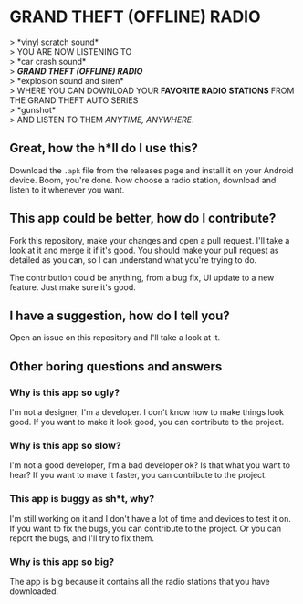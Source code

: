 # GRAND THEFT (OFFLINE) RADIO

\> \*vinyl scratch sound\*  
\> YOU ARE NOW LISTENING TO  
\> \*car crash sound\*  
\> **_GRAND THEFT (OFFLINE) RADIO_**  
\> \*explosion sound and siren\*  
\> WHERE YOU CAN DOWNLOAD YOUR **FAVORITE RADIO STATIONS** FROM THE GRAND THEFT AUTO SERIES  
\> \*gunshot\*  
\> AND LISTEN TO THEM _ANYTIME, ANYWHERE_.

## Great, how the h*ll do I use this?

Download the `.apk` file from the releases page and install it on your Android device.
Boom, you're done. Now choose a radio station, download and listen to it whenever you want.

## This app could be better, how do I contribute?

Fork this repository, make your changes and open a pull request. I'll take a look at it and merge it if it's good.
You should make your pull request as detailed as you can, so I can understand what you're trying to do.

The contribution could be anything, from a bug fix, UI update to a new feature. Just make sure it's good.

## I have a suggestion, how do I tell you?

Open an issue on this repository and I'll take a look at it.

## Other boring questions and answers

### Why is this app so ugly?

I'm not a designer, I'm a developer. I don't know how to make things look good. If you want to make it look good, you
can contribute to the project.

### Why is this app so slow?

I'm not a good developer, I'm a bad developer ok? Is that what you want to hear? If you want to make it faster, you can
contribute to the project.

### This app is buggy as sh*t, why?

I'm still working on it and I don't have a lot of time and devices to test it on. If you want to fix the bugs, you can
contribute to the project.
Or you can report the bugs, and I'll try to fix them.

### Why is this app so big?

The app is big because it contains all the radio stations that you have downloaded.
